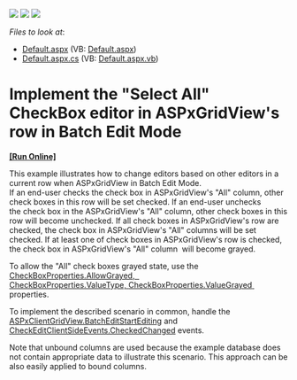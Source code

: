 <!-- default badges list -->
![](https://img.shields.io/endpoint?url=https://codecentral.devexpress.com/api/v1/VersionRange/128543999/14.2.6%2B)
[![](https://img.shields.io/badge/Open_in_DevExpress_Support_Center-FF7200?style=flat-square&logo=DevExpress&logoColor=white)](https://supportcenter.devexpress.com/ticket/details/T233012)
[![](https://img.shields.io/badge/📖_How_to_use_DevExpress_Examples-e9f6fc?style=flat-square)](https://docs.devexpress.com/GeneralInformation/403183)
<!-- default badges end -->
<!-- default file list -->
*Files to look at*:

* [Default.aspx](./CS/Default.aspx) (VB: [Default.aspx](./VB/Default.aspx))
* [Default.aspx.cs](./CS/Default.aspx.cs) (VB: [Default.aspx.vb](./VB/Default.aspx.vb))
<!-- default file list end -->
# Implement the "Select All" CheckBox editor in ASPxGridView's row in Batch Edit Mode
<!-- run online -->
**[[Run Online]](https://codecentral.devexpress.com/t233012/)**
<!-- run online end -->


<p>This example illustrates how to change editors based on other editors in a current row when ASPxGridView in Batch Edit Mode. <br />If an end-user checks the check box in ASPxGridView's "All" column, other check boxes in this row will be set checked. If an end-user unchecks the check box in the ASPxGridView's "All" column, other check boxes in this row will become unchecked. If all check boxes in ASPxGridView's row are checked, the check box in ASPxGridView's "All" columns will be set checked. If at least one of check boxes in ASPxGridView's row is checked, the check box in ASPxGridView's "All" column  will become grayed.</p>
<p>To allow the "All" check boxes grayed state, use the <a href="https://documentation.devexpress.com/#AspNet/DevExpressWebCheckBoxProperties_AllowGrayedtopic">CheckBoxProperties.AllowGrayed,   </a><a href="https://documentation.devexpress.com/#AspNet/DevExpressWebCheckBoxProperties_ValueTypetopic">CheckBoxProperties.ValueType, </a><a href="https://documentation.devexpress.com/#AspNet/DevExpressWebCheckBoxProperties_ValueGrayedtopic">CheckBoxProperties.ValueGrayed</a><a href="https://documentation.devexpress.com/#AspNet/DevExpressWebCheckBoxProperties_ValueTypetopic"> </a> properties.</p>
<p>To implement the described scenario in common, handle the <a href="https://documentation.devexpress.com/#AspNet/DevExpressWebScriptsASPxClientGridView_BatchEditStartEditingtopic">ASPxClientGridView.BatchEditStartEditing</a> and <a href="https://documentation.devexpress.com/#AspNet/DevExpressWebCheckEditClientSideEvents_CheckedChangedtopic">CheckEditClientSideEvents.CheckedChanged</a> events.</p>
<p>Note that unbound columns are used because the example database does not contain appropriate data to illustrate this scenario. This approach can be also easily applied to bound columns.</p>

<br/>


